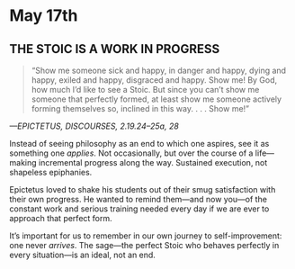 # May 17th
## THE STOIC IS A WORK IN PROGRESS

> “Show me someone sick and happy, in danger and happy, dying and happy, exiled and happy, disgraced and happy. Show me! By God, how much I’d like to see a Stoic. But since you can’t show me someone that perfectly formed, at least show me someone actively forming themselves so, inclined in this way. . . . Show me!”

*—EPICTETUS, DISCOURSES, 2.19.24–25a, 28*

Instead of seeing philosophy as an end to which one aspires, see it as something one *applies*. Not occasionally, but over the course of a life—making incremental progress along the way. Sustained execution, not shapeless epiphanies.

Epictetus loved to shake his students out of their smug satisfaction with their own progress. He wanted to remind them—and now you—of the constant work and serious training needed every day if we are ever to approach that perfect form.

It’s important for us to remember in our own journey to self-improvement: one never *arrives*. The sage—the perfect Stoic who behaves perfectly in every situation—is an ideal, not an end.

